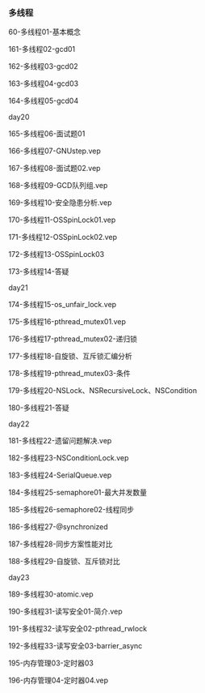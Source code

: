 ### 多线程





















60-多线程01-基本概念

161-多线程02-gcd01

162-多线程03-gcd02

163-多线程04-gcd03

164-多线程05-gcd04

day20

165-多线程06-面试题01

166-多线程07-GNUstep.vep

167-多线程08-面试题02.vep

168-多线程09-GCD队列组.vep

169-多线程10-安全隐患分析.vep

170-多线程11-OSSpinLock01.vep

171-多线程12-OSSpinLock02.vep

172-多线程13-OSSpinLock03

173-多线程14-答疑



day21

174-多线程15-os_unfair_lock.vep

175-多线程16-pthread_mutex01.vep

176-多线程17-pthread_mutex02-递归锁

177-多线程18-自旋锁、互斥锁汇编分析

178-多线程19-pthread_mutex03-条件

179-多线程20-NSLock、NSRecursiveLock、NSCondition

180-多线程21-答疑

day22

181-多线程22-遗留问题解决.vep

182-多线程23-NSConditionLock.vep

183-多线程24-SerialQueue.vep

184-多线程25-semaphore01-最大并发数量

185-多线程26-semaphore02-线程同步

186-多线程27-@synchronized

187-多线程28-同步方案性能对比

188-多线程29-自旋锁、互斥锁对比

day23

189-多线程30-atomic.vep

190-多线程31-读写安全01-简介.vep

191-多线程32-读写安全02-pthread_rwlock

192-多线程33-读写安全03-barrier_async



195-内存管理03-定时器03

196-内存管理04-定时器04.vep